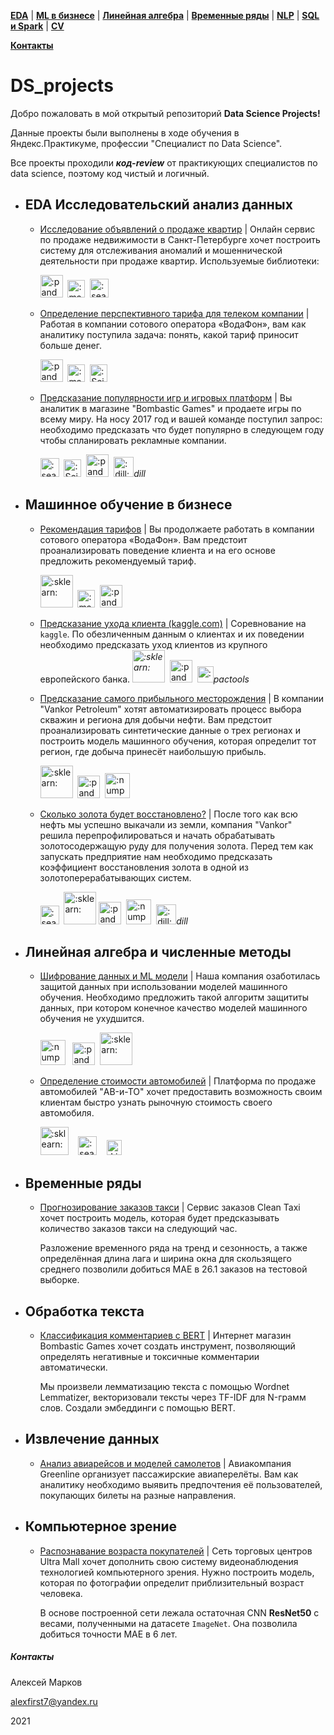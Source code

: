 **[EDA](#eda-исследовательский-анализ-данных)** |
**[ML в бизнесе](#машинное-обучение-в-бизнесе)** |
**[Линейная алгебра](#линейная-алгебра-и-численные-методы)** |
**[Временные ряды](#временные-ряды)** |
**[NLP](#обработка-текста)** |
**[SQL и Spark](#извлечение-данных)** |
**[CV](#компьютерное-зрение)** 

**[Контакты](#Контакты)**

# DS_projects

Добро пожаловать в мой открытый репозиторий **Data Science Projects!**

Данные проекты были выполнены в ходе обучения в Яндекс.Практикуме, профессии "Специалист по Data Science". 

Все проекты проходили ***код-review*** от практикующих специалистов по data science, поэтому код чистый и логичный.

- ## EDA Исследовательский анализ данных

  - [Исследование объявлений о продаже квартир](DS_Project_2_Apartments) | Онлайн сервис по продаже недвижимости в Санкт-Петербурге хочет построить систему для отслеживания аномалий и мошеннической деятельности при продаже квартир.  Используемые библиотеки:

     <img src="https://upload.wikimedia.org/wikipedia/commons/e/ed/Pandas_logo.svg" alt=":pandas:" width="" height="36" />&nbsp;  <img src="https://matplotlib.org/stable/_static/logo2_compressed.svg" alt=":matpltlib:" width="" height="28" />&nbsp; <img src="https://seaborn.pydata.org/_static/logo-wide-lightbg.svg" alt=":seaborn:" width="" height="30" />

  - [Определение перспективного тарифа для телеком компании](DS_Project_3_Telecom) | Работая в компании сотового оператора «ВодаФон», вам как аналитику поступила задача: понять, какой тариф приносит больше денег.

     <img src="https://upload.wikimedia.org/wikipedia/commons/e/ed/Pandas_logo.svg" alt=":pandas:" width="" height="36" />&nbsp;  <img src="https://matplotlib.org/stable/_static/logo2_compressed.svg" alt=":matpltlib:" width="" height="28" />&nbsp; <img src="https://i1.wp.com/sthua.edu.sg/wp-content/uploads/2019/07/scipy1.png?w=672&ssl=1" alt=":SciPy:" width="" height="28" />

  - [Предсказание популярности игр и игровых платформ](DS_Project_4_Gaming_platforms) | Вы аналитик в магазине "Bombastic Games" и продаете игры по всему миру. На носу 2017 год и вашей команде поступил запрос: необходимо предсказать что будет популярно в следующем году чтобы спланировать рекламные компании. 

     <img src="https://seaborn.pydata.org/_static/logo-wide-lightbg.svg" alt=":seaborn:" width="" height="30" />&nbsp; <img src="https://i1.wp.com/sthua.edu.sg/wp-content/uploads/2019/07/scipy1.png?w=672&ssl=1" alt=":SciPy:" width="" height="28" /> &nbsp;<img src="https://upload.wikimedia.org/wikipedia/commons/e/ed/Pandas_logo.svg" alt=":pandas:" width="" height="36" /> &nbsp;<img src="https://dill.readthedocs.io/en/latest/_static/pathos.png" alt=":dill:" width="" height="32" />*dill* 

    

- ## Машинное обучение в бизнесе

  - [Рекомендация тарифов](DS_Project_5_Telecom_recommend) | Вы продолжаете работать в компании сотового оператора «ВодаФон». Вам предстоит проанализировать поведение клиента и на его основе предложить рекомендуемый тариф. 

     <img src="https://emoji.slack-edge.com/T040HKJE3/sklearn/a7d005b31d981059.png" alt=":sklearn:" width="52" height="" />&nbsp;  <img src="https://matplotlib.org/stable/_static/logo2_compressed.svg" alt=":matpltlib:" width="" height="28" />&nbsp; <img src="https://upload.wikimedia.org/wikipedia/commons/e/ed/Pandas_logo.svg" alt=":pandas:" width="" height="36" />

  - [Предсказание ухода клиента (kaggle.com)](DS_Project_6_Churn_prediction) | Cоревнование на `kaggle`. По обезличенным данным о клиентах и их поведении необходимо предсказать уход клиентов из крупного европейского банка.  *<img src="https://emoji.slack-edge.com/T040HKJE3/sklearn/a7d005b31d981059.png" alt=":sklearn:" width="52" height="" />* &nbsp;<img src="https://upload.wikimedia.org/wikipedia/commons/e/ed/Pandas_logo.svg" alt=":pandas:" width="" height="36" />&nbsp; <img src="https://avatars.githubusercontent.com/u/26600384?s=200&v=4" alt=":pactools:" width="" height="26" />*pactools* 

  - [Предсказание самого прибыльного месторождения](DS_Project_7_Petroleum_prediction) | В компании "Vankor Petroleum" хотят автоматизировать процесс выбора скважин и региона для добычи нефти. Вам предстоит проанализировать синтетические данные о трех регионах и построить модель машинного обучения, которая определит тот регион, где добыча принесёт наибольшую прибыль. 

     <img src="https://emoji.slack-edge.com/T040HKJE3/sklearn/a7d005b31d981059.png" alt=":sklearn:" width="52" height="" />  &nbsp;<img src="https://upload.wikimedia.org/wikipedia/commons/e/ed/Pandas_logo.svg" alt=":pandas:" width="" height="36" />&nbsp; <img src="https://upload.wikimedia.org/wikipedia/commons/3/31/NumPy_logo_2020.svg" alt=":numpy:" width="" height="40" />

  - [Сколько золота будет восстановлено?](DS_Project_8_Gold_extraction) | После того как всю нефть мы успешно выкачали из земли, компания "Vankor" решила перепрофилироваться и начать обрабатывать золотосодержащую руду для получения золота. Перед тем как запускать предприятие нам необходимо предсказать коэффициент восстановления золота в одной из золотоперерабатывающих систем.

     <img src="https://seaborn.pydata.org/_static/logo-wide-lightbg.svg" alt=":seaborn:" width="" height="30" />&nbsp; <img src="https://emoji.slack-edge.com/T040HKJE3/sklearn/a7d005b31d981059.png" alt=":sklearn:" width="52" height="" /> <img src="https://upload.wikimedia.org/wikipedia/commons/e/ed/Pandas_logo.svg" alt=":pandas:" width="" height="36" />&nbsp; <img src="https://upload.wikimedia.org/wikipedia/commons/3/31/NumPy_logo_2020.svg" alt=":numpy:" width="" height="40" /> &nbsp;<img src="https://dill.readthedocs.io/en/latest/_static/pathos.png" alt=":dill:" width="" height="32" />*dill* 

- ## Линейная алгебра и численные методы

  - [Шифрование данных и ML модели](DS_Project_9_Data_encryption) | Наша компания озаботилась защитой данных при использовании моделей машинного обучения. Необходимо предложить такой алгоритм защититы данных, при котором конечное качество моделей машинного обучения не ухудшится.

    <img src="https://upload.wikimedia.org/wikipedia/commons/3/31/NumPy_logo_2020.svg" alt=":numpy:" width="" height="40" /> &nbsp; <img src="https://upload.wikimedia.org/wikipedia/commons/e/ed/Pandas_logo.svg" alt=":pandas:" width="" height="36" />&nbsp; <img src="https://emoji.slack-edge.com/T040HKJE3/sklearn/a7d005b31d981059.png" alt=":sklearn:" width="52" height="" />  
    
  - [Определение стоимости автомобилей](DS_Project_10_Price_recommend_LGBM) | Платформа по продаже автомобилей "AB-и-ТО" хочет предоставить возможность своим клиентам быстро узнать рыночную стоимость своего автомобиля. 
  
     <img src="https://emoji.slack-edge.com/T040HKJE3/sklearn/a7d005b31d981059.png" alt=":sklearn:" width="" height="45" />&nbsp; &nbsp;  <img src="https://seaborn.pydata.org/_static/logo-wide-lightbg.svg" alt=":seaborn:" width="" height="30" /> &nbsp;  <img src="https://lightgbm.readthedocs.io/en/latest/_images/LightGBM_logo_black_text.svg" alt=":LightGBM:" width="" height="24" />

- ## Временные ряды

  - [Прогнозирование заказов такси](DS_Project_11_Taxi_orders_prediction) | Сервис заказов Clean Taxi хочет построить модель, которая будет предсказывать количество заказов такси на следующий час. 

    Разложение временного ряда на тренд и сезонность, а также определённая длина лага и ширина окна для скользящего среднего позволили добиться МАЕ в 26.1 заказов на тестовой выборке.

- ## Обработка текста

  - [Классификация комментариев c BERT](DS_Project_12_Reviews_categorization_BERT) | Интернет магазин Bombastic Games хочет создать инструмент, позволяющий определять негативные и токсичные комментарии автоматически. 

    Мы произвели лемматизацию текста с помощью Wordnet Lemmatizer, векторизовали тексты через TF-IDF для N-грамм слов. Создали эмбеддинги с помощью BERT.

- ## Извлечение данных

  - [Анализ авиарейсов и моделей самолетов](DS_Project_13_Flights_SQL) | Авиакомпания Greenline организует пассажирские авиаперелёты. Вам как аналитику необходимо выявить предпочтения её пользователей, покупающих билеты на разные направления.

- ## Компьютерное зрение

  - [Распознавание возраста покупателей](DS_Project_14_ResNet_Age_Detection) | Сеть торговых центров Ultra Mall хочет дополнить свою систему видеонаблюдения технологией компьютерного зрения. Нужно построить модель, которая по фотографии определит приблизительный возраст человека. 

    В основе построенной сети лежала остаточная CNN **ResNet50** с весами, полученными на датасете `ImageNet`. Она позволила добиться точности MAE в 6 лет.



##### Контакты

Алексей Марков

alexfirst7@yandex.ru

2021